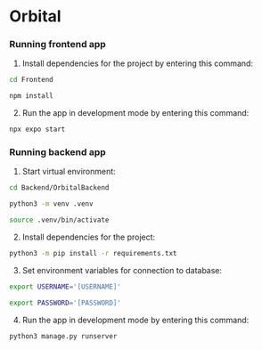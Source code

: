 # Orbital

### Running frontend app

1. Install dependencies for the project by entering this command:

```bash
cd Frontend
```

```bash
npm install
```

2. Run the app in development mode by entering this command:

```bash
npx expo start
```

### Running backend app

1. Start virtual environment:

```bash
cd Backend/OrbitalBackend
```

```bash
python3 -m venv .venv
```

```bash
source .venv/bin/activate
```

2. Install dependencies for the project:

```bash
python3 -m pip install -r requirements.txt
```

3. Set environment variables for connection to database:

```bash
export USERNAME='[USERNAME]'
```

```bash
export PASSWORD='[PASSWORD]'
```

4. Run the app in development mode by entering this command:

```bash
python3 manage.py runserver
```


